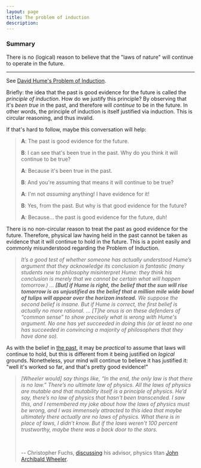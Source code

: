 ```yaml
---
layout: page
title: The problem of induction
description:
---
```


### Summary

There is no (logical) reason to believe that the "laws of nature" will
continue to operate in the future.

---

See [David Hume's Problem of Induction](http://stephenlaw.blogspot.com/2012/10/problem-of-induction-explained-simply.html).

Briefly: the idea that the past is good evidence for the future is called the 
*principle of induction*. How do we justify this principle? By observing that
it's *been true* in the past, and therefore will *continue* to be in the future.
In other words, the principle of induction is itself justified via induction. 
This is circular reasoning, and thus invalid.

If that's hard to follow, maybe this conversation will help:

> **A**: The past is good evidence for the future.
>
> **B**: I can see that's been true in the past. Why do you think it will continue to be true?
>
> **A**: Because it's been true in the past.
>
> **B**: And you're assuming that means it will continue to be true?
>
> **A**: I'm not *assuming* anything! I have evidence for it!
>
> **B**: Yes, from the past. But why is that good evidence for the future?
>
> **A**: Because... the past is good evidence for the future, duh!

There is no non-circular reason to treat the past as good evidence for the
future. Therefore, physical law having held in the past cannot be taken as
evidence that it will continue to hold in the future. This is a point easily and
commonly misunderstood regarding the Problem of Induction.

> *It’s a good test of whether someone has actually understood Hume’s argument that they acknowledge its conclusion is fantastic (many students new to philosophy misinterpret Hume: they think his conclusion is merely that we cannot be certain what will happen tomorrow.) ...
  **[But] if Hume is right, the belief that the sun will rise tomorrow is as unjustified 
   as the belief that a million mile wide bowl of tulips will appear over the horizon 
   instead.** We suppose the second belief is insane. But if Hume is correct, the first belief is actually no more rational.
> ... 
> [T]he onus is on these defenders of “common 
   sense” to show precisely what is wrong with Hume's argument. No one has 
   yet succeeded in doing this (or at least no one has succeeded in 
   convincing a majority of philosophers that they have done so).*

As with the belief in [the past](past.html), it may be *practical* to assume 
that laws will continue to hold, but this is different from it being justified 
on *logical* grounds. Nonetheless, your mind will continue to believe it has
justified it: "well it's worked so far, and that's pretty good evidence!"

> *[Wheeler would] say things like, “In the end, the only law is that
  there is no law.” There’s no ultimate law of physics. All the laws of
  physics are mutable and that mutability itself is a principle of physics. He’d
  say, there’s no law of physics that hasn't been transcended. I saw this, and
  I remembered my joke about how the laws of physics must be wrong, and I was
  immensely attracted to this idea that maybe ultimately there actually are no
  laws of physics. What there is in place of laws, I didn't know. But if the
  laws weren't 100 percent trustworthy, maybe there was a back door to the
  stars.*
>
> &nbsp;
>
> -- Christopher Fuchs, [discussing](https://www.wired.com/2015/06/private-view-quantum-reality/)
 his advisor, physics titan
> [John Archibald Wheeler](https://en.wikipedia.org/wiki/John_Archibald_Wheeler).

